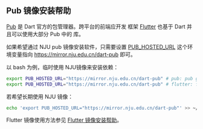 ## Pub 镜像安装帮助

[Pub](https://pub.dartlang.org/) 是 Dart 官方的包管理器。跨平台的前端应开发
框架 [Flutter](https://flutter.dev/) 也基于 Dart 并且可以使用大部分 Pub 中的
库。

如果希望通过 NJU pub 镜像安装软件，只需要设置 [PUB_HOSTED_URL](https://www.dartlang.org/tools/pub/environment-variables)
这个环境变量指向 https://mirror.nju.edu.cn/dart-pub 即可。

以 bash 为例，临时使用 NJU镜像来安装依赖：

```bash
export PUB_HOSTED_URL="https://mirror.nju.edu.cn/dart-pub" # pub: pub get 
export PUB_HOSTED_URL="https://mirror.nju.edu.cn/dart-pub" # flutter: flutter packages get 
```

若希望长期使用 NJU 镜像：

```bash
echo 'export PUB_HOSTED_URL="https://mirror.nju.edu.cn/dart-pub"' >> ~/.bashrc
```

Flutter 镜像使用方法参见 [Flutter 镜像安装帮助](../flutter)。